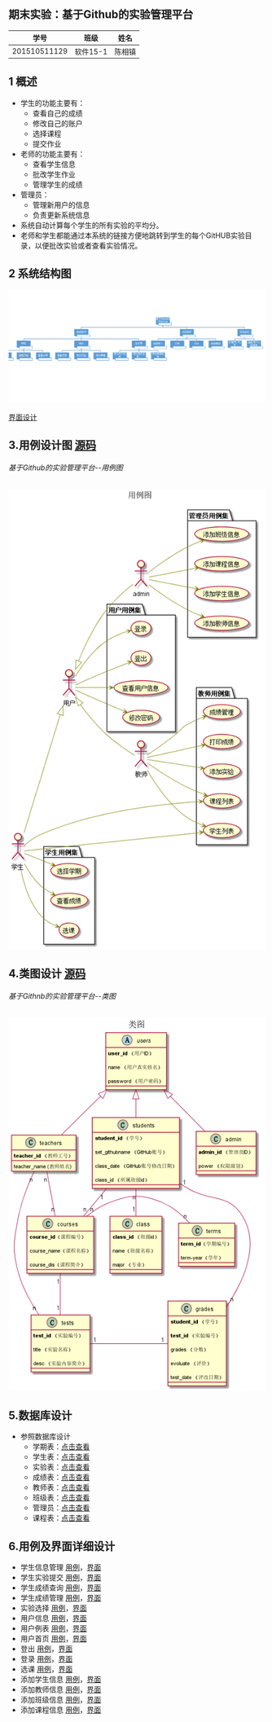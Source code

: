 ## 期末实验：基于Github的实验管理平台

|学号|班级|姓名|
|:---------------:|:------------:|:------------:|
|201510511129|软件15-1|陈相镇|

 1 概述
-----
* 学生的功能主要有：
    * 查看自己的成绩
    * 修改自己的账户
    * 选择课程
    * 提交作业
* 老师的功能主要有：
    * 查看学生信息
    * 批改学生作业
    *  管理学生的成绩
* 管理员：
    * 管理新用户的信息
    * 负责更新系统信息
* 系统自动计算每个学生的所有实验的平均分。
* 老师和学生都能通过本系统的链接方便地跳转到学生的每个GitHUB实验目录，以便批改实验或者查看实验情况。

2 系统结构图
-------
 ![](./系统结构图.png)

 [界面设计](https://chenxiangz.github.io/is_analysis/FinalTest/ui/用户首页.html)

3.用例设计图 [源码](./src/用例图.puml)
-----------------------
###### 基于Github的实验管理平台--用例图
![](./用例图.png)

4.类图设计  [源码](./src/类图.puml)
---------------------------
###### 基于Githnb的实验管理平台--类图
![](./类图.png)

5.数据库设计
-------
* 参照数据库设计
    * 学期表：[点击查看](./数据库设计/学期表.md)
    * 学生表：[点击查看](./数据库设计/学生表.md)
    * 实验表：[点击查看](./数据库设计/实验表.md)
    * 成绩表：[点击查看](./数据库设计/成绩表.md)
    * 教师表：[点击查看](./数据库设计/教师表.md)
    * 班级表：[点击查看](./数据库设计/班级表.md)
    * 管理员：[点击查看](./数据库设计/管理员.md)
    * 课程表：[点击查看](./数据库设计/课程表.md)

6.用例及界面详细设计
-----------
*   学生信息管理  [用例](./用例/学生信息管理.md)，[界面](https://chenxiangz.github.io/is_analysis/FinalTest/ui/学生信息管理.html)
*   学生实验提交  [用例](./用例/学生实验提交.md)，[界面](https://chenxiangz.github.io/is_analysis/FinalTest/ui/实验提交.html)
*   学生成绩查询  [用例](./用例/学生成绩查询.md)，[界面](https://chenxiangz.github.io/is_analysis/FinalTest/ui/成绩查询.html)
*   学生成绩管理  [用例](./用例/学生成绩管理.md)，[界面](https://chenxiangz.github.io/is_analysis/FinalTest/ui/成绩管理.html)
*   实验选择    [用例](./用例/实验选择.md)，[界面](https://chenxiangz.github.io/is_analysis/FinalTest/ui/实验选择.html)
*   用户信息    [用例](./用例/用户信息.md)，[界面](https://chenxiangz.github.io/is_analysis/FinalTest/ui/用户信息.html)
*   用户例表    [用例](./用例/用户例表.md)，[界面](https://chenxiangz.github.io/is_analysis/FinalTest/ui/用户列表.html)
*   用户首页    [用例](./用例/用户首页.md)，[界面](https://chenxiangz.github.io/is_analysis/FinalTest/ui/用户首页.html)
*   登出  [用例](./用例/登出用例.md)，[界面](https://chenxiangz.github.io/is_analysis/FinalTest/ui/登出.html)
*   登录  [用例](./用例/登录用例.md)，[界面](https://chenxiangz.github.io/is_analysis/FinalTest/ui/登录.html)
*   选课  [用例](./用例/选课.md)，[界面](https://chenxiangz.github.io/is_analysis/FinalTest/ui/选课.html)
*   添加学生信息  [用例](./用例/添加学生信息.md)，[界面](https://chenxiangz.github.io/is_analysis/FinalTest/ui/添加用户信息.html)
*   添加教师信息  [用例](./用例/添加教师信息.md)，[界面](https://chenxiangz.github.io/is_analysis/FinalTest/ui/添加用户信息.html)
*   添加班级信息  [用例](./用例/添加班级信息.md)，[界面](https://chenxiangz.github.io/is_analysis/FinalTest/ui/添加班级信息.html)
*   添加课程信息  [用例](./用例/添加课程信息.md)，[界面](https://chenxiangz.github.io/is_analysis/FinalTest/ui/添加课程信息.html)
